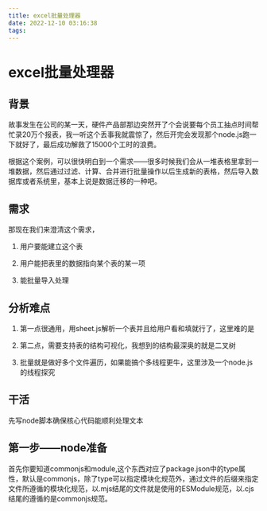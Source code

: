 ```yaml
---
title: excel批量处理器
date: 2022-12-10 03:16:38
tags:
---
```


# excel批量处理器

## 背景

故事发生在公司的某一天，硬件产品部那边突然开了个会说要每个员工抽点时间帮忙录20万个报表，我一听这个丢事我就震惊了，然后开完会发现那个node.js跑一下就好了，最后成功解救了15000个工时的浪费。

根据这个案例，可以很快明白到一个需求——很多时候我们会从一堆表格里拿到一堆数据，然后通过过滤、计算、合并进行批量操作以后生成新的表格，然后导入数据库或者系统里，基本上说是数据迁移的一种吧。

## 需求

那现在我们来澄清这个需求，

1. 用户要能建立这个表

2. 用户能把表里的数据指向某个表的某一项

3. 能批量导入处理

## 分析难点

1. 第一点很通用，用sheet.js解析一个表并且给用户看和填就行了，这里难的是

2. 第二点，需要支持表的结构可视化，我想到的结构最深奥的就是二叉树

3. 批量就是做好多个文件遍历，如果能搞个多线程更牛，这里涉及一个node.js的线程探究

## 干活

先写node脚本确保核心代码能顺利处理文本

## 第一步——node准备
首先你要知道commonjs和module,这个东西对应了package.json中的type属性，默认是commonjs，除了type可以指定模块化规范外，通过文件的后缀来指定文件所遵循的模块化规范，以.mjs结尾的文件就是使用的ESModule规范，以.cjs结尾的遵循的是commonjs规范。
